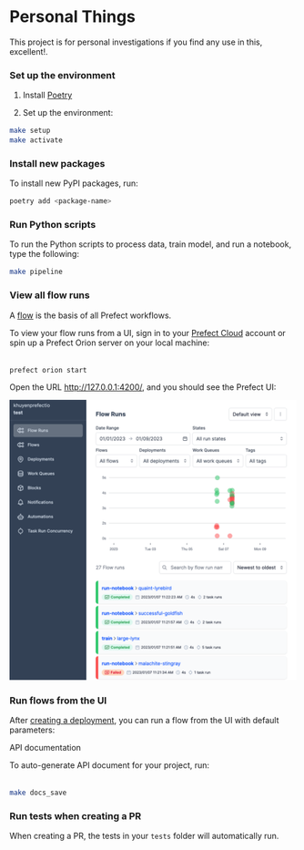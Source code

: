 
  # Personal Things 

This project is for personal investigations if you find any use in this, excellent!.

### Set up the environment

1. Install [Poetry](https://python-poetry.org/docs/#installation)

2. Set up the environment:

```bash
make setup
make activate
```

### Install new packages

To install new PyPI packages, run:

```bash
poetry add <package-name>
```


### Run Python scripts

To run the Python scripts to process data, train model, and run a notebook, type the following:

```bash
make pipeline
```

### View all flow runs

A [flow](https://docs.prefect.io/concepts/flows/) is the basis of all Prefect workflows.

  
To view your flow runs from a UI, sign in to your [Prefect Cloud](https://app.prefect.cloud/) account or spin up a Prefect Orion server on your local machine:

```bash

prefect orion start

```

Open the URL http://127.0.0.1:4200/, and you should see the Prefect UI:

![](images/prefect_cloud.png)

  
### Run flows from the UI

After [creating a deployment](https://towardsdatascience.com/build-a-full-stack-ml-application-with-pydantic-and-prefect-915f00fe0c62?sk=b1f8c5cb53a6a9d7f48d66fa778e9cf0), you can run a flow from the UI with default parameters:

API documentation

To auto-generate API document for your project, run:



```bash

make docs_save

```


### Run tests when creating a PR

When creating a PR, the tests in your `tests` folder will automatically run.
